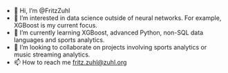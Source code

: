 - 👋 Hi, I’m @FritzZuhl
- 👀 I’m interested in data science outside of neural networks. For example, XGBoost is my current focus.
- 🌱 I’m currently learning XGBoost, advanced Python, non-SQL data languages and sports analytics.
- 💞️ I’m looking to collaborate on projects involving sports analytics or music streaming analytics.
- 📫 How to reach me fritz.zuhl@zuhl.org

<!---
FritzZuhl/FritzZuhl is a ✨ special ✨ repository because its `README.md` (this file) appears on your GitHub profile.
You can click the Preview link to take a look at your changes.
--->
